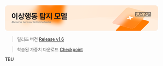 ![thumbnail](./resource/thumb.png)

> 릴리즈 버전 [Release v1.6](https://github.com/DGU-ITRC/PLASS_Abnormal/releases/tag/v1.6)

> 학습된 가중치 다운로드 [Checkpoint](https://github.com/DGU-ITRC/PLASS_Abnormal/releases/tag/checkpoint)

TBU
